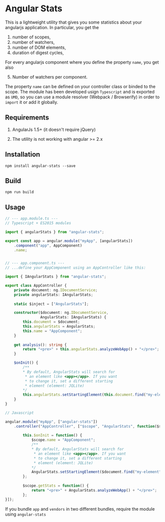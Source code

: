 Angular Stats
=========

This is a lightweight utility that gives you some statistics about your angularjs application. In particular, you get the 

1. number of scopes,
2. number of watchers,
3. number of DOM elements,
4. duration of digest cycles,

For every angularjs component where you define the property ``name``, you get also 

5. Number of watchers per component.

The property ``name`` can be defined on your controller class or binded to the scope. The module has been developed usign ``Typescript`` and is exported as ``UMD``, so you can use a module resolver (Webpack / Browserify) in order to ``import`` it or add it globally. 

## Requirements

1. AngularJs 1.5+ (it doesn't require jQuery)

2. The utility is not working with angular >= 2.x

## Installation

``npm install angular-stats --save``

## Build

``npm run build``

## Usage

```typescript
// --- app.module.ts ---
// Typescript + ES2015 modules

import { angularStats } from "angular-stats";

export const app = angular.module("myApp", [angularStats])
    .component("app", AppComponent)
    .name;


// --- app.component.ts ---
// ...define your AppComponent using an AppController like this: 

import { IAngularStats } from "angular-stats";

export class AppController {
	private document: ng.IDocumentService;
	private angularStats: IAngularStats;
	
	static $inject = ["AngularStats"];

	constructor($document: ng.IDocumentService, 
	            AngularStats: IAngularStats) {
		this.document = $document;
	    this.angularStats = AngularStats;
	    this.name = "AppComponent";
	}
	
	get analysis(): string {
		return "<pre>" + this.angularStats.analyzeWebApp() + "</pre>";
	}

	$onInit() {
	    /**
	    * By default, AngularStats will search for
	     * an element like <app></app>. If you want 
	     * to change it, set a different starting
	     * element (element: JQLite)
        */
	    this.angularStats.setStartingElement(this.document.find("my-element"));
	}
}
``` 

```javascript
// Javascript

angular.module("myApp", ["angular-stats"])
    .controller("AppController", ["$scope", "AngularStats", function($scope, AngularStats) {
        
        this.$onInit = function() {
            $scope.name = "AppComponent";
            /**
            * By default, AngularStats will search for
             * an element like <app></app>. If you want 
             * to change it, set a different starting
             * element (element: JQLite)
            */
            AngularStats.setStartingElement($document.find("my-element"));
        };
        
        $scope.getStats = function() {
            return "<pre>" + AngularStats.analyzeWebApp() + "</pre>";
        };
}]);
``` 

If you bundle ``app`` and ``vendors`` in two different bundles, require the module using ``angular-stats``
